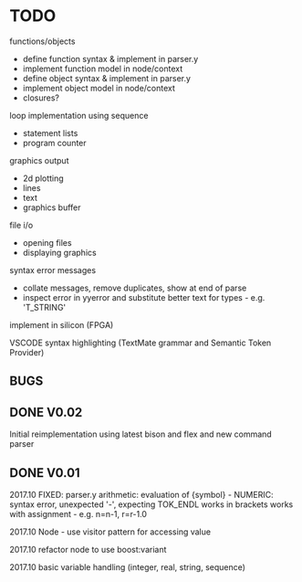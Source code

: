 # TODO

functions/objects

- define function syntax & implement in parser.y
- implement function model in node/context
- define object syntax & implement in parser.y
- implement object model in node/context
- closures?

loop implementation using sequence

- statement lists
- program counter

graphics output

- 2d plotting
- lines
- text
- graphics buffer

file i/o

- opening files 
- displaying graphics

syntax error messages

- collate messages, remove duplicates, show at end of parse
- inspect error in yyerror and substitute better text for types - e.g. 'T_STRING'

implement in silicon (FPGA)

VSCODE syntax highlighting (TextMate grammar and Semantic Token Provider)

## BUGS

## DONE V0.02

Initial reimplementation using latest bison and flex and new command parser

## DONE V0.01

2017.10
FIXED:
parser.y
arithmetic: evaluation of {symbol} - NUMERIC: syntax error, unexpected '-', expecting TOK_ENDL
works in brackets
works with assignment - e.g. n=n-1, r=r-1.0

2017.10
Node - use visitor pattern for accessing value

2017.10
refactor node to use boost:variant

2017.10
basic variable handling (integer, real, string, sequence)
